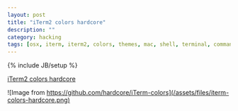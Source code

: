 ```yaml
---
layout: post
title: "iTerm2 colors hardcore"
description: ""
category: hacking
tags: [osx, iterm, iterm2, colors, themes, mac, shell, terminal, commandline]
---
```

{% include JB/setup %}

[iTerm2 colors hardcore](https://github.com/hardcore/iTerm-colors)

![Image from https://github.com/hardcore/iTerm-colors](/assets/files/iterm-colors-hardcore.png)
